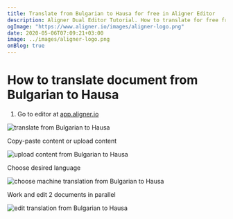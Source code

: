 ```yaml
---
title: Translate from Bulgarian to Hausa for free in Aligner Editor
description: Aligner Dual Editor Tutorial. How to translate for free from Bulgarian to Hausa. Aligner is multilingual document management platform. 
ogImage: "https://www.aligner.io/images/aligner-logo.png"
date: 2020-05-06T07:09:21+03:00
image: ../images/aligner-logo.png
onBlog: true
---
```


# How to translate document from Bulgarian to Hausa

1. Go to editor at [app.aligner.io](https://app.aligner.io "Aligner App web page")

![translate from Bulgarian to Hausa](../aligner-blank-editor.png "translate from Bulgarian to Hausa")

Copy-paste content or upload content

![upload content from Bulgarian to Hausa](../aligner-uploaded-document.png "upload content from Bulgarian to Hausa")

Choose desired language

![choose machine translation from Bulgarian to Hausa](../aligner-language-dropdown.png "choose machine translation from Bulgarian to Hausa")

Work and edit 2 documents in parallel

![edit translation from Bulgarian to Hausa](../aligner-double-sitded-editor.png "edit translation from Bulgarian to Hausa")

